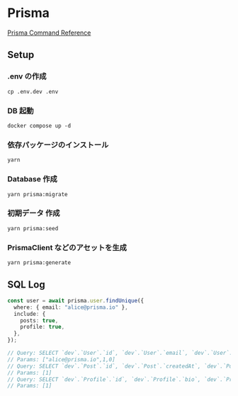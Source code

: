 # Prisma

[Prisma Command Reference](https://www.prisma.io/docs/reference/api-reference/command-reference)

## Setup

### .env の作成

```
cp .env.dev .env
```

### DB 起動

```
docker compose up -d
```

### 依存パッケージのインストール

```
yarn
```

### Database 作成

```
yarn prisma:migrate
```

### 初期データ 作成

```
yarn prisma:seed
```

### PrismaClient などのアセットを生成

```
yarn prisma:generate
```

## SQL Log

```typescript
const user = await prisma.user.findUnique({
  where: { email: "alice@prisma.io" },
  include: {
    posts: true,
    profile: true,
  },
});

// Query: SELECT `dev`.`User`.`id`, `dev`.`User`.`email`, `dev`.`User`.`name` FROM `dev`.`User` WHERE `dev`.`User`.`email` = ? LIMIT ? OFFSET ?
// Params: ["alice@prisma.io",1,0]
// Query: SELECT `dev`.`Post`.`id`, `dev`.`Post`.`createdAt`, `dev`.`Post`.`updatedAt`, `dev`.`Post`.`title`, `dev`.`Post`.`content`, `dev`.`Post`.`published`, `dev`.`Post`.`authorId` FROM `dev`.`Post` WHERE `dev`.`Post`.`authorId` IN (?)
// Params: [1]
// Query: SELECT `dev`.`Profile`.`id`, `dev`.`Profile`.`bio`, `dev`.`Profile`.`userId` FROM `dev`.`Profile` WHERE `dev`.`Profile`.`userId` IN (?)
// Params: [1]
```